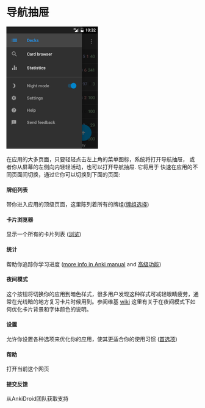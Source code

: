# 导航抽屉

![navigation_drawer.png](img/2-navigation_drawer.png)


在应用的大多页面，只要轻轻点击左上角的菜单图标，系统将打开导航抽屉，
或者你从屏幕的左侧向内轻轻活动，也可以打开导航抽屉. 它将用于
快速在应用的不同页面间切换，通过它你可以切换到下面的页面:

#### 牌组列表
带你进入应用的顶级页面，这里陈列着所有的牌组([牌组选择](牌组选择.md))

#### 卡片浏览器
显示一个所有的卡片列表 ([浏览](浏览器.md))

#### 统计
帮助你追踪你学习进度 ([more info in Anki manual](https://docs.ankiweb.net/stats.html#statistics) and [高级功能](高级功能.md))

#### 夜间模式
这个按钮将切换你的应用到暗色样式，很多用户发现这种样式可减轻眼睛疲劳，通常在光线暗的地方复习卡片时候用到。参阅维基 <a href="https://github.com/ankidroid/Anki-Android/wiki/Advanced-formatting#customize-night-mode-colors">wiki</a> 这里有关于在夜间模式下如何优化卡片背景和字体颜色的说明。

#### 设置
允许你设置各种选项来优化你的应用，使其更适合你的使用习惯 ([首选项](设置.md))

#### 帮助
打开当前这个网页

#### 提交反馈
从AnkiDroid团队获取支持
